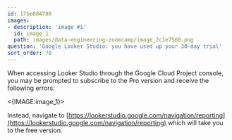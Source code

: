 ```yaml
---
id: 17be084780
images:
- description: 'image #1'
  id: image_1
  path: images/data-engineering-zoomcamp/image_2c1e7560.png
question: 'Google Looker Studio: you have used up your 30-day trial'
sort_order: 78
---
```


When accessing Looker Studio through the Google Cloud Project console, you may be prompted to subscribe to the Pro version and receive the following errors:

<{IMAGE:image_1}>

Instead, navigate to [https://lookerstudio.google.com/navigation/reporting](https://lookerstudio.google.com/navigation/reporting) which will take you to the free version.